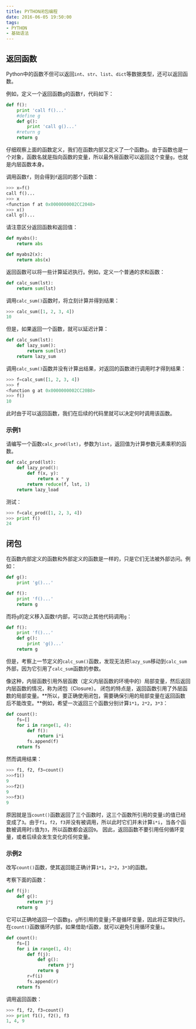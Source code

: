 ```yaml
---
title: PYTHON闭包编程
date: 2016-06-05 19:50:00
tags:
- PYTHON
- 基础语法
---
```



## 返回函数
Python中的函数不但可以返回`int`、`str`、`list`、`dict`等数据类型，还可以返回函数。

例如，定义一个返回函数`g`的函数`f`，代码如下：

``` PYTHON
def f():
	print 'call f()...'
	#define g
	def g():
		print 'call g()...'
	#return g
	return g
```
仔细观察上面的函数定义，我们在函数内部又定义了一个函数`g`。由于函数也是一个对象，函数名就是指向函数的变量，所以最外层函数可以返回这个变量`g`，也就是内层函数本身。
<!-- more -->



调用函数`f`，则会得到`f`返回的那个函数：
``` PYTHON
>>> x=f()
call f()...
>>> x
<function f at 0x0000000002CC2048>
>>> x()
call g()...
```
请注意区分返回函数和返回值：
``` PYTHON
def myabs():
	return abs

def myabs2(x):
	return abs(x)
```

返回函数可以将一些计算延迟执行。例如，定义一个普通的求和函数：
``` PYTHON
def calc_sum(lst):
	return sum(lst)
```
调用`calc_sum()`函数时，将立刻计算并得到结果：
``` PYTHON
>>> calc_sum([1, 2, 3, 4])
10
```
但是，如果返回一个函数，就可以延迟计算：
``` PYTHON
def calc_sum(lst):
	def lazy_sum():
		return sum(lst)
	return lazy_sum
```
调用`calc_sum()`函数并没有计算出结果，对返回的函数进行调用时才得到结果：
``` PYTHON
>>> f=calc_sum([1, 2, 3, 4])
>>> f
<function g at 0x0000000002CC20B8>
>>> f()
10
```
此时由于可以返回函数，我们在后续的代码里就可以决定何时调用该函数。



### 示例1

请编写一个函数`calc_prod(lst)`，参数为`list`，返回值为计算参数元素乘积的函数。
``` PYTHON
def calc_prod(lst):
	def lazy_prod():
		def f(x, y):
			return x * y
		return reduce(f, lst, 1)
	return lazy_load
```
测试：
``` PYTHON
>>> f=calc_prod([1, 2, 3, 4])
>>> print f()
24
```



## 闭包

在函数内部定义的函数和外部定义的函数是一样的，只是它们无法被外部访问。例如：
``` PYTHON
def g():
	print 'g()...'

def f():
	print 'f()...'
	return g
```
而将`g`的定义移入函数`f`内部，可以防止其他代码调用`g`：
``` PYTHON
def f():
	print 'f()...'
	def g():
		print 'g()...'
	return g
```
但是，考察上一节定义的`calc_sum()`函数，发现无法把`lazy_sum`移动到`calc_sum`外部，因为它引用了`calc_sum`函数的参数。



像这种，内层函数引用外层函数（定义内层函数的环境中的）局部变量，然后返回内层函数的情况，称为闭包（Closure）。
闭包的特点是，返回函数引用了外层函数的局部变量。**所以，要正确使用闭包，需要确保引用的局部变量在返回函数后不能改变。**例如，希望一次返回三个函数分别计算`1*1`，`2*2`，`3*3`：

``` PYTHON
def count():
	fs=[]
	for i in range(1, 4):
		def f():
			return i*i
		fs.append(f)
	return fs
```
然而调用结果：
``` PYTHON
>>> f1, f2, f3=count()
>>>f1()
9
>>>f2()
9
>>>f3()
9
```
原因就是当`count()`函数返回了三个函数时，这三个函数所引用的变量`i`的值已经变成了`3`。由于`f1`，`f2`，`f3`并没有被调用，所以此时它们并未计算`i*i`，当各个函数被调用时`i`值为`3`，所以函数都会返回`9`。
因此，返回函数不要引用任何循环变量，或者后续会发生变化的任何变量。



### 示例2

改写`count()`函数，使其返回能正确计算`1*1`，`2*2`，`3*3`的函数。

考察下面的函数：
``` PYTHON
def f(j):
	def g():
		return j*j
	return g
```
它可以正确地返回一个函数`g`，`g`所引用的变量`j`不是循环变量，因此将正常执行。在`count()`函数循环内部，如果借助`f`函数，就可以避免引用循环变量`i`。
``` PYTHON
def count():
	fs=[]
	for i in range(1, 4):
		def f(j):
			def g():
				return j*j
			return g
		r=f(i)
		fs.append(r)
	return fs
```
调用返回函数：
``` PYTHON
>>> f1, f2, f3=count()
>>> print f1(), f2(), f3
1, 4, 9
```




